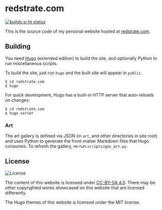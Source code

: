 # redstrate.com

[![builds.sr.ht status](https://builds.sr.ht/~redstrate/redstrate.com.svg)](https://builds.sr.ht/~redstrate/redstrate.com?)

This is the source code of my personal website hosted at [redstrate.com](https://redstrate.com/).

## Building

You need [Hugo](https://gohugo.io/installation/) (extended edition) to build the site, and optionally Python to run miscellaneous scripts.

To build the site, just run `hugo` and the built site will appear in `public`.

```
$ cd redstrate.com
$ hugo
```

For quick development, Hugo has a built-in HTTP server that auto-reloads on changes:

```
$ cd redstrate.com
$ hugo server
```

### Art

The art gallery is defined via JSON (in `art`, and other directories in site root) and uses Python to generate the front-matter Markdown files that Hugo consumes. To refresh the gallery, re-run `scripts/gen_art.py`.

## License

![License](https://licensebuttons.net/l/by-sa/3.0/88x31.png)

The content of this website is licensed under [CC-BY-SA 4.0](https://creativecommons.org/licenses/by-sa/4.0/). There may be other copyrighted works showcased on this website that are licensed differently.

The Hugo themes of this website is licensed under the MIT license.
